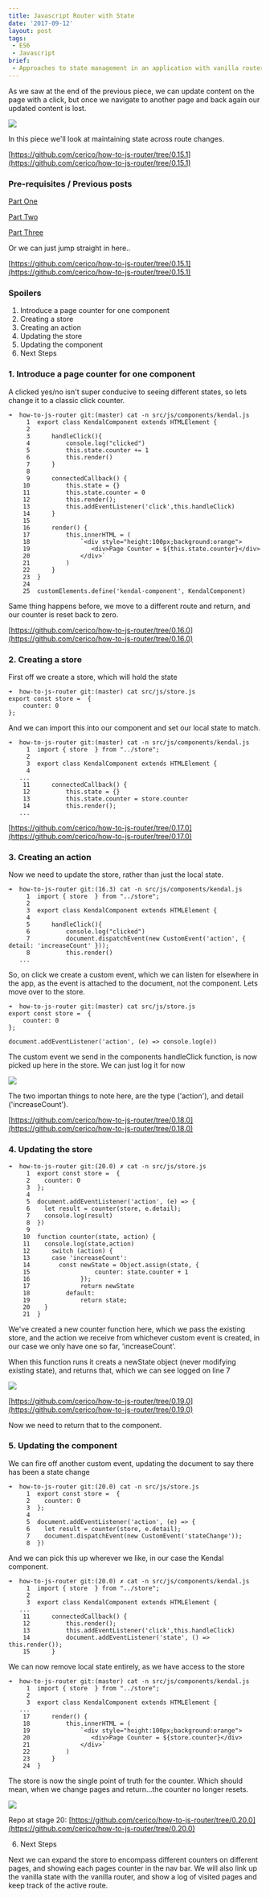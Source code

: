 ```yaml
---
title: Javascript Router with State
date: '2017-09-12'
layout: post
tags: 
 - ES6
 - Javascript
brief: 
 - Approaches to state management in an application with vanilla router and web components. (Js Router series part 4)
---
```


As we saw at the end of the previous piece, we can update content on the page with a click, but once we navigate to another page and back again our updated content is lost. 

![](https://dl.dropboxusercontent.com/s/6ktat8t4q9vzyah/A85D07AC-B814-4351-A712-F6D0AD9FE907-574-0000322A62D2EF7C.gif?dl=0 "")

In this piece we'll look at maintaining state across route changes.

[https://github.com/cerico/how-to-js-router/tree/0.15.1](https://github.com/cerico/how-to-js-router/tree/0.15.1)

### Pre-requisites / Previous posts

[Part One](../2017-08-26---javascript-router/)

[Part Two](../2017-09-02---js-router-part-two-refresh/)

[Part Three](../2017-09-11---introducing-web-components/)

Or we can just jump straight in here..

[https://github.com/cerico/how-to-js-router/tree/0.15.1](https://github.com/cerico/how-to-js-router/tree/0.15.1)

### Spoilers

1. Introduce a page counter for one component
2. Creating a store
3. Creating an action
4. Updating the store
5. Updating the component
6. Next Steps

### 1. Introduce a page counter for one component 

A clicked yes/no isn't super conducive to seeing different states, so lets change it to a classic click counter.

```
➜  how-to-js-router git:(master) cat -n src/js/components/kendal.js
     1	export class KendalComponent extends HTMLElement {
     2
     3	    handleClick(){
     4	        console.log("clicked")
     5	        this.state.counter += 1
     6	        this.render()
     7	    }
     8
     9	    connectedCallback() {
    10	        this.state = {}
    11	        this.state.counter = 0
    12	        this.render();
    13	        this.addEventListener('click',this.handleClick)
    14	    }
    15
    16	    render() {
    17	        this.innerHTML = (
    18	            `<div style="height:100px;background:orange">
    19	               <div>Page Counter = ${this.state.counter}</div>
    20	            </div>`
    21	        )
    22	    }
    23	}
    24
    25	customElements.define('kendal-component', KendalComponent)
```

Same thing happens before, we move to a different route and return, and our counter is reset back to zero.

[https://github.com/cerico/how-to-js-router/tree/0.16.0](https://github.com/cerico/how-to-js-router/tree/0.16.0)

### 2. Creating a store

First off we create a store, which will hold the state

```
➜  how-to-js-router git:(master) cat src/js/store.js
export const store =  {
    counter: 0
};
```


And we can import this into our component and set our local state to match.

```
➜  how-to-js-router git:(master) cat -n src/js/components/kendal.js
     1	import { store  } from "../store";
     2
     3	export class KendalComponent extends HTMLElement {
     4
   ...
    11	    connectedCallback() {
    12	        this.state = {}
    13	        this.state.counter = store.counter
    14	        this.render();
   ...
```

[https://github.com/cerico/how-to-js-router/tree/0.17.0](https://github.com/cerico/how-to-js-router/tree/0.17.0)

### 3. Creating an action

Now we need to update the store, rather than just the local state.

```
➜  how-to-js-router git:(16.3) cat -n src/js/components/kendal.js
     1	import { store  } from "../store";
     2
     3	export class KendalComponent extends HTMLElement {
     4
     5	    handleClick(){
     6	        console.log("clicked")
     7	        document.dispatchEvent(new CustomEvent('action', { detail: 'increaseCount' }));
     8	        this.render()
   ...
```


So, on click we create a custom event, which we can listen for elsewhere in the app, as the event is attached to the document, not the component. Lets move over to the store.

```
➜  how-to-js-router git:(master) cat src/js/store.js
export const store =  {
    counter: 0
};

document.addEventListener('action', (e) => console.log(e))
```

The custom event we send in the components handleClick function, is now picked up here in the store. We can just log it for now

![](https://dl.dropboxusercontent.com/s/y372ltmx2pbrb8b/Screen%20Shot%20on%202017-09-14%20at%2013%3A54%3A33.png?dl=0 "")

The two importan things to note here, are the type ('action'), and detail ('increaseCount').

[https://github.com/cerico/how-to-js-router/tree/0.18.0](https://github.com/cerico/how-to-js-router/tree/0.18.0)

### 4. Updating the store

```
➜  how-to-js-router git:(20.0) ✗ cat -n src/js/store.js
     1	export const store =  {
     2	  counter: 0
     3	};
     4
     5	document.addEventListener('action', (e) => {
     6	  let result = counter(store, e.detail);
     7	  console.log(result)
     8	})
     9
    10	function counter(state, action) {
    11	  console.log(state,action)
    12		switch (action) {
    13	    case 'increaseCount':
    14	      const newState = Object.assign(state, {
    15					counter: state.counter + 1
    16				});
    17				return newState
    18			default:
    19				return state;
    20	  }
    21	}
```

We've created a new counter function here, which we pass the existing store, and the action we receive from whichever custom event is created, in our case we only have one so far, 'increaseCount'.

When this function runs it creats a newState object (never modifying existing state), and returns that, which we can see logged on line 7

![](https://dl.dropboxusercontent.com/s/3i425eq67qqq823/increase.png?dl=0 "")

[https://github.com/cerico/how-to-js-router/tree/0.19.0](https://github.com/cerico/how-to-js-router/tree/0.19.0)

Now we need to return that to the component.

### 5. Updating the component

We can fire off another custom event, updating the document to say there has been a state change

```
➜  how-to-js-router git:(20.0) cat -n src/js/store.js
     1	export const store =  {
     2	  counter: 0
     3	};
     4
     5	document.addEventListener('action', (e) => {
     6	  let result = counter(store, e.detail);
     7	  document.dispatchEvent(new CustomEvent('stateChange'));
     8	})
```

And we can pick this up wherever we like, in our case the Kendal component.

```
➜  how-to-js-router git:(20.0) ✗ cat -n src/js/components/kendal.js
     1	import { store  } from "../store";
     2
     3	export class KendalComponent extends HTMLElement {
   ...
    11	    connectedCallback() {
    12	        this.render();
    13	        this.addEventListener('click',this.handleClick)
    14	        document.addEventListener('state', () => this.render());
    15	    }
```

We can now remove local state entirely, as we have access to the store

```
➜  how-to-js-router git:(master) cat -n src/js/components/kendal.js
     1	import { store  } from "../store";
     2
     3	export class KendalComponent extends HTMLElement {
   ...
    17	    render() {
    18	        this.innerHTML = (
    19	            `<div style="height:100px;background:orange">
    20	               <div>Page Counter = ${store.counter}</div>
    21	            </div>`
    22	        )
    23	    }
    24	}
```


The store is now the single point of truth for the counter. Which should mean, when we change pages and return...the counter no longer resets.

![](https://dl.dropboxusercontent.com/s/son7xslavj6sbuw/87F79E72-B232-4D87-9BFC-B05638CBB82C-574-00003FF119F42451.gif?dl=0 "")

Repo at stage 20: [https://github.com/cerico/how-to-js-router/tree/0.20.0](https://github.com/cerico/how-to-js-router/tree/0.20.0)

6. Next Steps

Next we can expand the store to encompass different counters on different pages, and showing each pages counter in the nav bar. We will also link up the vanilla state with the vanilla router, and show a log of visited pages and keep track of the active route.









